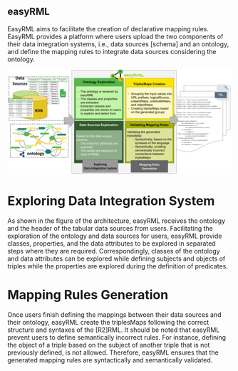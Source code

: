 ## easyRML

EasyRML aims to facilitate the creation of declarative mapping rules. EasyRML provides a platform where users upload the two components of their data integration systems, i.e., data sources [schema] and an ontology, and define the mapping rules to integrate data sources considering the ontology.

![easyRML Architecture](https://github.com/SDM-TIB/easyRML/blob/master/static/images/Architecture.png "easyRML Architecture")

# Exploring Data Integration System 
As shown in the figure of the architecture, easyRML receives the ontology and the header of the tabular data sources from users. Facilitating the exploration of the ontology and data sources for users, easyRML provide classes, properties, and the data attributes to be explored in separated steps where they are required. Correspondingly, classes of the ontology and data attributes can be explored while defining subjects and objects of triples while the properties are explored during the definition of predicates.  


# Mapping Rules Generation 
Once users finish defining the mappings between their data sources and their ontology, easyRML create the triplesMaps following the correct structure and syntaxes of the [R2]RML. It should be noted that easyRML prevent users to define semantically incorrect rules. For instance, defining the object of a triple based on the subject of another triple that is not previously defined, is not allowed. Therefore, easyRML ensures that the generated mapping rules are syntactically and semantically validated. 
